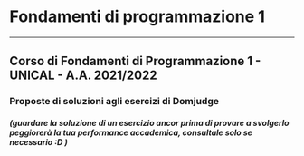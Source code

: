 # Fondamenti di programmazione 1
---

## Corso di Fondamenti di Programmazione 1 - UNICAL - A.A. 2021/2022

### Proposte di soluzioni agli esercizi di Domjudge

###### ***(guardare la soluzione di un esercizio ancor prima di provare a svolgerlo peggiorerà la tua performance accademica, consultale solo se necessario :D )***

